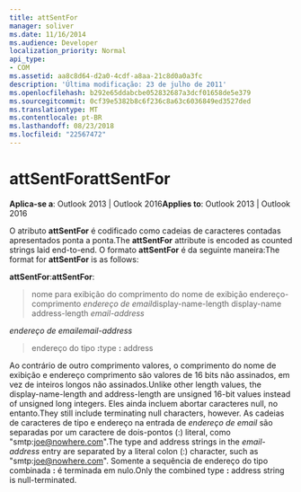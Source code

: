 ```yaml
---
title: attSentFor
manager: soliver
ms.date: 11/16/2014
ms.audience: Developer
localization_priority: Normal
api_type:
- COM
ms.assetid: aa8c8d64-d2a0-4cdf-a8aa-21c8d0a0a3fc
description: 'Última modificação: 23 de julho de 2011'
ms.openlocfilehash: b292e65ddabcbe052832687a3dcf01658de5e379
ms.sourcegitcommit: 0cf39e5382b8c6f236c8a63c6036849ed3527ded
ms.translationtype: MT
ms.contentlocale: pt-BR
ms.lasthandoff: 08/23/2018
ms.locfileid: "22567472"
---
```

# <a name="attsentfor"></a><span data-ttu-id="7c20e-103">attSentFor</span><span class="sxs-lookup"><span data-stu-id="7c20e-103">attSentFor</span></span>

  
  
<span data-ttu-id="7c20e-104">**Aplica-se a**: Outlook 2013 | Outlook 2016</span><span class="sxs-lookup"><span data-stu-id="7c20e-104">**Applies to**: Outlook 2013 | Outlook 2016</span></span> 
  
<span data-ttu-id="7c20e-105">O atributo **attSentFor** é codificado como cadeias de caracteres contadas apresentados ponta a ponta.</span><span class="sxs-lookup"><span data-stu-id="7c20e-105">The **attSentFor** attribute is encoded as counted strings laid end-to-end.</span></span> <span data-ttu-id="7c20e-106">O formato **attSentFor** é da seguinte maneira:</span><span class="sxs-lookup"><span data-stu-id="7c20e-106">The format for **attSentFor** is as follows:</span></span> 
  
 <span data-ttu-id="7c20e-107">**attSentFor**:</span><span class="sxs-lookup"><span data-stu-id="7c20e-107">**attSentFor**:</span></span> 
  
> <span data-ttu-id="7c20e-108">nome para exibição do comprimento do nome de exibição endereço-comprimento _endereço de email_</span><span class="sxs-lookup"><span data-stu-id="7c20e-108">display-name-length display-name address-length  _email-address_</span></span>
    
 <span data-ttu-id="7c20e-109">_endereço de email_</span><span class="sxs-lookup"><span data-stu-id="7c20e-109">_email-address_</span></span>
  
> <span data-ttu-id="7c20e-110">endereço do tipo **:**</span><span class="sxs-lookup"><span data-stu-id="7c20e-110">type **:** address</span></span> 
    
<span data-ttu-id="7c20e-111">Ao contrário de outro comprimento valores, o comprimento do nome de exibição e endereço comprimento são valores de 16 bits não assinados, em vez de inteiros longos não assinados.</span><span class="sxs-lookup"><span data-stu-id="7c20e-111">Unlike other length values, the display-name-length and address-length are unsigned 16-bit values instead of unsigned long integers.</span></span> <span data-ttu-id="7c20e-112">Eles ainda incluem abortar caracteres null, no entanto.</span><span class="sxs-lookup"><span data-stu-id="7c20e-112">They still include terminating null characters, however.</span></span> <span data-ttu-id="7c20e-113">As cadeias de caracteres de tipo e endereço na entrada de _endereço de email_ são separadas por um caractere de dois-pontos (:) literal, como "smtp:joe@nowhere.com".</span><span class="sxs-lookup"><span data-stu-id="7c20e-113">The type and address strings in the  _email-address_ entry are separated by a literal colon (:) character, such as "smtp:joe@nowhere.com".</span></span> <span data-ttu-id="7c20e-114">Somente a sequência de endereço do tipo combinada **:** é terminada em nulo.</span><span class="sxs-lookup"><span data-stu-id="7c20e-114">Only the combined type **:** address string is null-terminated.</span></span>
  

